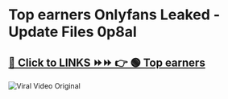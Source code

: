 
 # Top earners Onlyfans Leaked - Update Files 0p8al

## <h2><a href="https://clipsfans.com/Top_earners&ref=git">🔗 Click to LINKS ⏩⏩ 👉 🟢 Top earners </a></h2>

<a href="https://clipsfans.com/Top_earners&ref=git" rel="nofollow" data-target="animated-image.originalLink"><img src="https://i.ibb.co.com/xMMVF88/686577567.gif" alt="Viral Video Original" style="max-width: 100%; display: inline-block;" data-target="animated-image.originalImage"></a>

